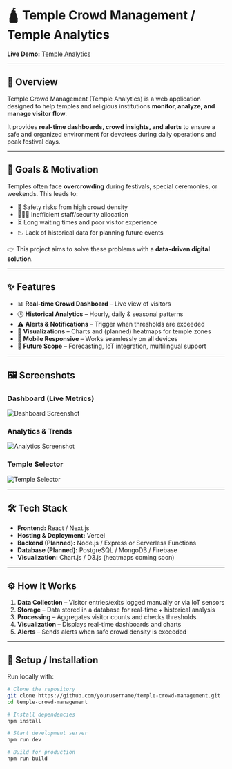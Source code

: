 # 🛕 Temple Crowd Management / Temple Analytics

**Live Demo:** [Temple Analytics](https://adityasih2025templecrowdmanagement.vercel.app/)

---

## 📌 Overview

Temple Crowd Management (Temple Analytics) is a web application designed to help temples and religious institutions **monitor, analyze, and manage visitor flow**.  

It provides **real-time dashboards, crowd insights, and alerts** to ensure a safe and organized environment for devotees during daily operations and peak festival days.

---

## 🎯 Goals & Motivation

Temples often face **overcrowding** during festivals, special ceremonies, or weekends. This leads to:

- 🚨 Safety risks from high crowd density  
- 🧑‍🤝‍🧑 Inefficient staff/security allocation  
- ⏳ Long waiting times and poor visitor experience  
- 📉 Lack of historical data for planning future events  

👉 This project aims to solve these problems with a **data-driven digital solution**.

---

## ✨ Features

- 📊 **Real-time Crowd Dashboard** – Live view of visitors  
- 🕒 **Historical Analytics** – Hourly, daily & seasonal patterns  
- ⚠️ **Alerts & Notifications** – Trigger when thresholds are exceeded  
- 📍 **Visualizations** – Charts and (planned) heatmaps for temple zones  
- 📱 **Mobile Responsive** – Works seamlessly on all devices  
- 🔮 **Future Scope** – Forecasting, IoT integration, multilingual support  

---

## 🖼️ Screenshots

### Dashboard (Live Metrics)
![Dashboard Screenshot](https://github.com/user-attachments/assets/81d0f287-f229-48c3-aa8b-7237432517cf)

### Analytics & Trends
![Analytics Screenshot](https://github.com/user-attachments/assets/38bca5c5-370e-46d7-bd9e-285aaff61695)

### Temple Selector
![Temple Selector](https://github.com/user-attachments/assets/28f684ae-1cdc-49c2-acf7-c30940cb1c30)




---

## 🛠️ Tech Stack

- **Frontend:** React / Next.js  
- **Hosting & Deployment:** Vercel  
- **Backend (Planned):** Node.js / Express or Serverless Functions  
- **Database (Planned):** PostgreSQL / MongoDB / Firebase  
- **Visualization:** Chart.js / D3.js (heatmaps coming soon)  

---

## ⚙️ How It Works

1. **Data Collection** – Visitor entries/exits logged manually or via IoT sensors  
2. **Storage** – Data stored in a database for real-time + historical analysis  
3. **Processing** – Aggregates visitor counts and checks thresholds  
4. **Visualization** – Displays real-time dashboards and charts  
5. **Alerts** – Sends alerts when safe crowd density is exceeded  

---

## 🚀 Setup / Installation

Run locally with:

```bash
# Clone the repository
git clone https://github.com/yourusername/temple-crowd-management.git
cd temple-crowd-management

# Install dependencies
npm install

# Start development server
npm run dev

# Build for production
npm run build
